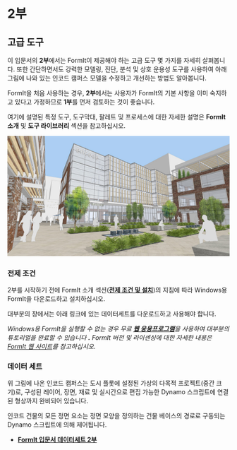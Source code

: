 # 2부

## 고급 도구

이 입문서의 **2부**에서는 FormIt이 제공해야 하는 고급 도구 몇 가지를 자세히 살펴봅니다. 또한 간단하면서도 강력한 모델링, 진단, 분석 및 상호 운용성 도구를 사용하여 아래 그림에 나와 있는 인코드 캠퍼스 모델을 수정하고 개선하는 방법도 알아봅니다.

FormIt을 처음 사용하는 경우, **2부**에서는 사용자가 FormIt의 기본 사항을 이미 숙지하고 있다고 가정하므로 **1부**를 먼저 검토하는 것이 좋습니다.

여기에 설명된 특정 도구, 도구막대, 팔레트 및 프로세스에 대한 자세한 설명은 **FormIt 소개** 및 **도구 라이브러리** 섹션을 참고하십시오.

![](<../../.gitbook/assets/screen1 (1).jpg>)

### 전제 조건

2부를 시작하기 전에 FormIt 소개 섹션([**전제 조건 및 설치**](../../formit-introduction/prerequisites-and-installation.md))의 지침에 따라 Windows용 FormIt을 다운로드하고 설치하십시오.

대부분의 장에서는 아래 링크에 있는 데이터세트를 다운로드하고 사용해야 합니다.

_Windows용 FormIt을 실행할 수 없는 경우 무료_ [_**웹 응용프로그램**_](https://formit.autodesk.com/app)_을 사용하여 대부분의 튜토리얼을 완료할 수 있습니다 **.** FormIt 버전 및 라이센싱에 대한 자세한 내용은_ [_FormIt 웹 사이트_](https://formit.autodesk.com)_를 참고하십시오._

### 데이터 세트

위 그림에 나온 인코드 캠퍼스는 도시 플롯에 설정된 가상의 다목적 프로젝트(중간 크기)로, 구성된 레이어, 장면, 재료 및 실시간으로 편집 가능한 Dynamo 스크립트에 연결된 형상까지 완비되어 있습니다.

인코드 건물의 모든 정면 요소는 정면 모양을 정의하는 건물 베이스의 경로로 구동되는 Dynamo 스크립트에 의해 제어됩니다.

* [**FormIt 입문서 데이터세트 2부**](https://formit-help.s3.amazonaws.com/FormIt+Primer+Part+2+Datasets.zip)
